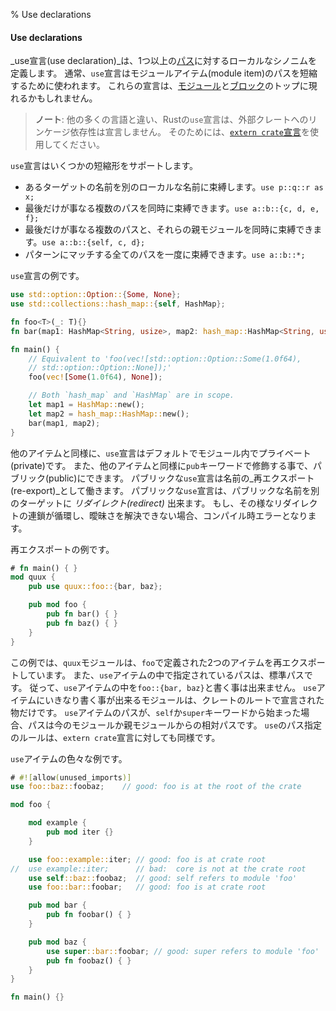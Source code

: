 % Use declarations

#### Use declarations

_use宣言(use declaration)_は、1つ以上の[パス][paths]に対するローカルなシノニムを定義します。
通常、`use`宣言はモジュールアイテム(module item)のパスを短縮するために使われます。
これらの宣言は、[モジュール][modules]と[ブロック][blocks]のトップに現れるかもしれません。

> **ノート**: 他の多くの言語と違い、Rustの`use`宣言は、外部クレートへのリンケージ依存性は宣言しません。
> そのためには、[`extern crate`宣言][extern-crate-declarations]を使用してください。

[paths]: paths.html
[modules]: modules.html
[blocks]: blocks.html
[extern-crate-declarations]: extern-crate-declarations.html
`use`宣言はいくつかの短縮形をサポートします。

* あるターゲットの名前を別のローカルな名前に束縛します。`use p::q::r as x;`
* 最後だけが事なる複数のパスを同時に束縛できます。`use a::b::{c, d, e, f};`
* 最後だけが事なる複数のパスと、それらの親モジュールを同時に束縛できます。`use a::b::{self, c, d};`
* パターンにマッチする全てのパスを一度に束縛できます。`use a::b::*;`

`use`宣言の例です。

```rust
use std::option::Option::{Some, None};
use std::collections::hash_map::{self, HashMap};

fn foo<T>(_: T){}
fn bar(map1: HashMap<String, usize>, map2: hash_map::HashMap<String, usize>){}

fn main() {
    // Equivalent to 'foo(vec![std::option::Option::Some(1.0f64),
    // std::option::Option::None]);'
    foo(vec![Some(1.0f64), None]);

    // Both `hash_map` and `HashMap` are in scope.
    let map1 = HashMap::new();
    let map2 = hash_map::HashMap::new();
    bar(map1, map2);
}
```

他のアイテムと同様に、`use`宣言はデフォルトでモジュール内でプライベート(private)です。
また、他のアイテムと同様に`pub`キーワードで修飾する事で、パブリック(public)にできます。
パブリックな`use`宣言は名前の_再エクスポート(re-export)_として働きます。
パブリックな`use`宣言は、パブリックな名前を別のターゲットに _リダイレクト(redirect)_ 出来ます。
もし、その様なリダイレクトの連鎖が循環し、曖昧さを解決できない場合、コンパイル時エラーとなります。

再エクスポートの例です。

```rust
# fn main() { }
mod quux {
    pub use quux::foo::{bar, baz};

    pub mod foo {
        pub fn bar() { }
        pub fn baz() { }
    }
}
```
この例では、`quux`モジュールは、`foo`で定義された2つのアイテムを再エクスポートしています。
また、`use`アイテムの中で指定されているパスは、標準パスです。
従って、`use`アイテムの中を`foo::{bar, baz}`と書く事は出来ません。
`use`アイテムにいきなり書く事が出来るモジュールは、クレートのルートで宣言された物だけです。
`use`アイテムのパスが、`self`か`super`キーワードから始まった場合、パスは今のモジュールか親モジュールからの相対パスです。
`use`のパス指定のルールは、`extern crate`宣言に対しても同様です。

`use`アイテムの色々な例です。

```rust
# #![allow(unused_imports)]
use foo::baz::foobaz;    // good: foo is at the root of the crate

mod foo {

    mod example {
        pub mod iter {}
    }

    use foo::example::iter; // good: foo is at crate root
//  use example::iter;      // bad:  core is not at the crate root
    use self::baz::foobaz;  // good: self refers to module 'foo'
    use foo::bar::foobar;   // good: foo is at crate root

    pub mod bar {
        pub fn foobar() { }
    }

    pub mod baz {
        use super::bar::foobar; // good: super refers to module 'foo'
        pub fn foobaz() { }
    }
}

fn main() {}
```
